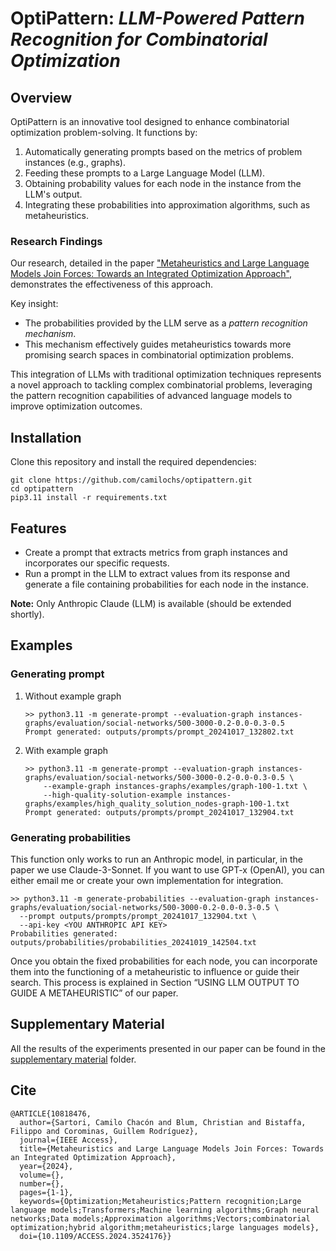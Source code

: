 # OptiPattern: *LLM-Powered Pattern Recognition for Combinatorial Optimization*
## Overview
OptiPattern is an innovative tool designed to enhance combinatorial optimization problem-solving. It functions by:

1. Automatically generating prompts based on the metrics of problem instances (e.g., graphs).
2. Feeding these prompts to a Large Language Model (LLM).
3. Obtaining probability values for each node in the instance from the LLM's output.
4. Integrating these probabilities into approximation algorithms, such as metaheuristics.

### Research Findings

Our research, detailed in the paper ["Metaheuristics and Large Language Models Join Forces: Towards an Integrated Optimization Approach"](https://arxiv.org/abs/2405.18272), demonstrates the effectiveness of this approach. 

Key insight:
- The probabilities provided by the LLM serve as a *pattern recognition mechanism*.
- This mechanism effectively guides metaheuristics towards more promising search spaces in combinatorial optimization problems.

This integration of LLMs with traditional optimization techniques represents a novel approach to tackling complex combinatorial problems, leveraging the pattern recognition capabilities of advanced language models to improve optimization outcomes.

## Installation

Clone this repository and install the required dependencies:
```
git clone https://github.com/camilochs/optipattern.git
cd optipattern
pip3.11 install -r requirements.txt
```

## Features 

- Create a prompt that extracts metrics from graph instances and incorporates our specific requests.
- Run a prompt in the LLM to extract values from its response and generate a file containing probabilities for each node in the instance.

**Note:** Only Anthropic Claude (LLM) is available (should be extended shortly).
## Examples
### Generating prompt
1. Without example graph
   ```
   >> python3.11 -m generate-prompt --evaluation-graph instances-graphs/evaluation/social-networks/500-3000-0.2-0.0-0.3-0.5
   Prompt generated: outputs/prompts/prompt_20241017_132802.txt
   ```
2. With example graph
   ```
   >> python3.11 -m generate-prompt --evaluation-graph instances-graphs/evaluation/social-networks/500-3000-0.2-0.0-0.3-0.5 \
       --example-graph instances-graphs/examples/graph-100-1.txt \
       --high-quality-solution-example instances-graphs/examples/high_quality_solution_nodes-graph-100-1.txt
   Prompt generated: outputs/prompts/prompt_20241017_132904.txt
   ```

### Generating probabilities

This function only works to run an Anthropic model, in particular, in the paper we use Claude-3-Sonnet. If you want to use GPT-x (OpenAI), you can either email me or create your own implementation for integration.

```
>> python3.11 -m generate-probabilities --evaluation-graph instances-graphs/evaluation/social-networks/500-3000-0.2-0.0-0.3-0.5 \
  --prompt outputs/prompts/prompt_20241017_132904.txt \
  --api-key <YOU ANTHROPIC API KEY>
Probabilities generated: outputs/probabilities/probabilities_20241019_142504.txt
```
Once you obtain the fixed probabilities for each node, you can incorporate them into the functioning of a metaheuristic to influence or guide their search. This process is explained in Section “USING LLM OUTPUT TO GUIDE A METAHEURISTIC” of our paper.

## Supplementary Material

All the results of the experiments presented in our paper can be found in the [supplementary material](<supplementary material/>) folder.

## Cite
```
@ARTICLE{10818476,
  author={Sartori, Camilo Chacón and Blum, Christian and Bistaffa, Filippo and Corominas, Guillem Rodríguez},
  journal={IEEE Access}, 
  title={Metaheuristics and Large Language Models Join Forces: Towards an Integrated Optimization Approach}, 
  year={2024},
  volume={},
  number={},
  pages={1-1},
  keywords={Optimization;Metaheuristics;Pattern recognition;Large language models;Transformers;Machine learning algorithms;Graph neural networks;Data models;Approximation algorithms;Vectors;combinatorial optimization;hybrid algorithm;metaheuristics;large languages models},
  doi={10.1109/ACCESS.2024.3524176}}
```
